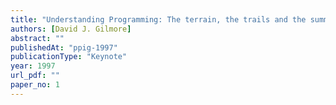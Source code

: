 ```yaml
---
title: "Understanding Programming: The terrain, the trails and the summits"
authors: [David J. Gilmore]
abstract: ""
publishedAt: "ppig-1997"
publicationType: "Keynote"
year: 1997
url_pdf: ""
paper_no: 1
---
```

